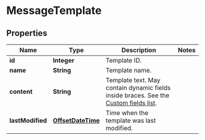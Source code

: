 
# MessageTemplate

## Properties
Name | Type | Description | Notes
------------ | ------------- | ------------- | -------------
**id** | **Integer** | Template ID. | 
**name** | **String** | Template name. | 
**content** | **String** | Template text. May contain dynamic fields inside braces. See the [Custom fields list](https://docs.textmagic.com/#tag/Templates/Custom-fields-list-(Merge-dynamic-fields)). | 
**lastModified** | [**OffsetDateTime**](OffsetDateTime.md) | Time when the template was last modified. | 



